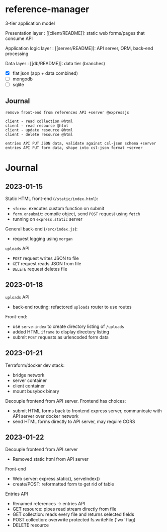 reference-manager
=================

3-tier application model

Presentation layer
: [[client/README]]: static web forms/pages that consume API

Application logic layer
: [[server/README]]: API server, ORM, back-end processing

Data layer
: [[db/README]]: data tier (branches)
  - [x] flat json (app + data combined)
  - [ ] mongodb
  - [ ] sqlite

Journal
-------

```todo
remove front-end from references API +server @expressjs

client - read collection @html
client - read resource @html
client - update resource @html
client - delete resource @html

entries API PUT JSON data, validate against csl-json schema +server
entries API PUT form data, shape into csl-json format +server
```

Journal
=======

2023-01-15
----------

Static HTML front-end (`/static/index.html`):

- `<form>`: executes custom function on submit
- `form.onsubmit`: compile object, send `POST` request using `fetch`
- running on `express.static` server

General back-end (`/src/index.js`):

- request logging using `morgan`

`uploads` API

- `POST` request writes JSON to file
- `GET` request reads JSON from file
- `DELETE` request deletes file

2023-01-18
----------

`uploads` API

- back-end routing: refactored `uploads` router to use routes

Front-end: 

- use `serve-index` to create directory listing of `/uploads`
- added HTML `iframe` to display directory listing
- submit `POST` requests as urlencoded form data

2023-01-21
----------

Terraform/docker dev stack:

- bridge network
- server container
- client container
- mount busybox binary

Decouple frontend from API server. Frontend has choices:

- submit HTML forms back to frontend express server, communicate with API server over docker network
- send HTML forms directly to API server, may require CORS

2023-01-22
----------

Decouple frontend from API server

- Removed static html from API server

Front-end

- Web server: express.static(), serveIndex()
- create/POST: reformatted form to get rid of table

Entries API

- Renamed references -> entries API
- GET resource: pipes read stream directly from file
- GET collection: reads every file and returns selected fields
- POST collection: overwrite protected fs.writeFile ('wx' flag)
- DELETE resource
